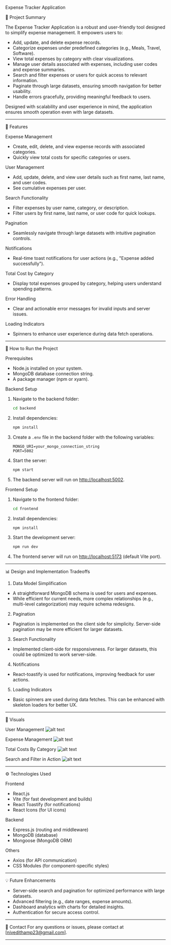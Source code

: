 Expense Tracker Application

📄 Project Summary

The Expense Tracker Application is a robust and user-friendly tool designed to simplify expense management. It empowers users to:

- Add, update, and delete expense records.
- Categorize expenses under predefined categories (e.g., Meals, Travel, Software).
- View total expenses by category with clear visualizations.
- Manage user details associated with expenses, including user codes and expense summaries.
- Search and filter expenses or users for quick access to relevant information.
- Paginate through large datasets, ensuring smooth navigation for better usability.
- Handle errors gracefully, providing meaningful feedback to users.

Designed with scalability and user experience in mind, the application ensures smooth operation even with large datasets.

---

🌟 Features

Expense Management
- Create, edit, delete, and view expense records with associated categories.
- Quickly view total costs for specific categories or users.

User Management
- Add, update, delete, and view user details such as first name, last name, and user codes.
- See cumulative expenses per user.

Search Functionality
- Filter expenses by user name, category, or description.
- Filter users by first name, last name, or user code for quick lookups.

Pagination
- Seamlessly navigate through large datasets with intuitive pagination controls.

Notifications
- Real-time toast notifications for user actions (e.g., "Expense added successfully").

Total Cost by Category
- Display total expenses grouped by category, helping users understand spending patterns.

Error Handling
- Clear and actionable error messages for invalid inputs and server issues.

Loading Indicators
- Spinners to enhance user experience during data fetch operations.

---

🚀 How to Run the Project

Prerequisites
- Node.js installed on your system.
- MongoDB database connection string.
- A package manager (npm or xyarn).

Backend Setup
1. Navigate to the backend folder:
   ```bash
   cd backend
   ```

2. Install dependencies:
   ```bash
   npm install
   ```

3. Create a `.env` file in the backend folder with the following variables:
   ```plaintext
   MONGO_URI=your_mongo_connection_string
   PORT=5002
   ```

4. Start the server:
   ```bash
   npm start
   ```

5. The backend server will run on [http://localhost:5002](http://localhost:5002).

Frontend Setup
1. Navigate to the frontend folder:
   ```bash
   cd frontend
   ```

2. Install dependencies:
   ```bash
   npm install
   ```

3. Start the development server:
   ```bash
   npm run dev
   ```

4. The frontend server will run on [http://localhost:5173](http://localhost:5173) (default Vite port).

---

📊 Design and Implementation Tradeoffs

1. Data Model Simplification
- A straightforward MongoDB schema is used for users and expenses.
- While efficient for current needs, more complex relationships (e.g., multi-level categorization) may require schema redesigns.

2. Pagination
- Pagination is implemented on the client side for simplicity. Server-side pagination may be more efficient for larger datasets.

3. Search Functionality
- Implemented client-side for responsiveness. For larger datasets, this could be optimized to work server-side.

4. Notifications
- React-toastify is used for notifications, improving feedback for user actions.

5. Loading Indicators
- Basic spinners are used during data fetches. This can be enhanced with skeleton loaders for better UX.

---
🎨 Visuals

User Management
![alt text](images/User_Management_Screenshot.png)

Expense Management
![alt text](images/Expense_Management_Screenshot.png)

Total Costs By Category
![alt text](images/Total_Cost_By_Category_Screenshot.png)

Search and Filter in Action
![alt text](images/Search_functionality_screenshot.png)

---

⚙️ Technologies Used

Frontend
- React.js
- Vite (for fast development and builds)
- React Toastify (for notifications)
- React Icons (for UI icons)

Backend
- Express.js (routing and middleware)
- MongoDB (database)
- Mongoose (MongoDB ORM)

Others
- Axios (for API communication)
- CSS Modules (for component-specific styles)

---

💡 Future Enhancements
- Server-side search and pagination for optimized performance with large datasets.
- Advanced filtering (e.g., date ranges, expense amounts).
- Dashboard analytics with charts for detailed insights.
- Authentication for secure access control.

---

📩 Contact
For any questions or issues, please contact at [nivedithamp23@gmail.com].

---
